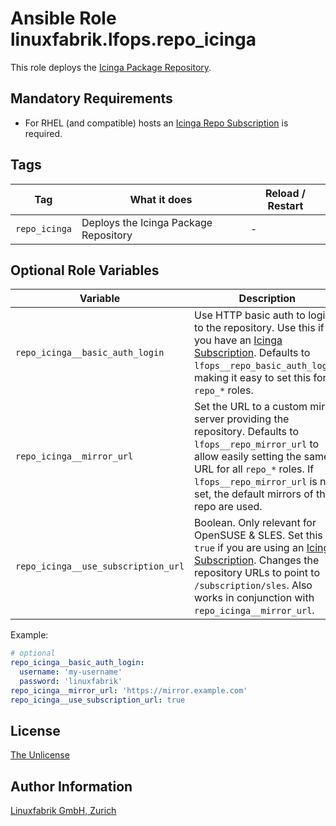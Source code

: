 # Ansible Role linuxfabrik.lfops.repo_icinga

This role deploys the [Icinga Package Repository](https://packages.icinga.com/).


## Mandatory Requirements

* For RHEL (and compatible) hosts an [Icinga Repo Subscription](https://www.linuxfabrik.ch/en/products/icinga-subscriptions) is required.


## Tags

| Tag           | What it does                          | Reload / Restart |
| ---           | ------------                          | ---------------- |
| `repo_icinga` | Deploys the Icinga Package Repository | - |


## Optional Role Variables

| Variable | Description | Default Value |
| -------- | ----------- | ------------- |
| `repo_icinga__basic_auth_login` | Use HTTP basic auth to login to the repository. Use this if you have an [Icinga Subscription](https://icinga.com/subscription/). Defaults to `lfops__repo_basic_auth_login`, making it easy to set this for all `repo_*` roles. | `{{ lfops__repo_basic_auth_login \| default("") }}` |
| `repo_icinga__mirror_url` | Set the URL to a custom mirror server providing the repository. Defaults to `lfops__repo_mirror_url` to allow easily setting the same URL for all `repo_*` roles. If `lfops__repo_mirror_url` is not set, the default mirrors of the repo are used. | `'{{ lfops__repo_mirror_url \| default("") }}'` |
| `repo_icinga__use_subscription_url` | Boolean. Only relevant for OpenSUSE & SLES. Set this to `true` if you are using an [Icinga Subscription](https://icinga.com/subscription/). Changes the repository URLs to point to `/subscription/sles`. Also works in conjunction with `repo_icinga__mirror_url`. | `false` |

Example:
```yaml
# optional
repo_icinga__basic_auth_login:
  username: 'my-username'
  password: 'linuxfabrik'
repo_icinga__mirror_url: 'https://mirror.example.com'
repo_icinga__use_subscription_url: true
```


## License

[The Unlicense](https://unlicense.org/)


## Author Information

[Linuxfabrik GmbH, Zurich](https://www.linuxfabrik.ch)
